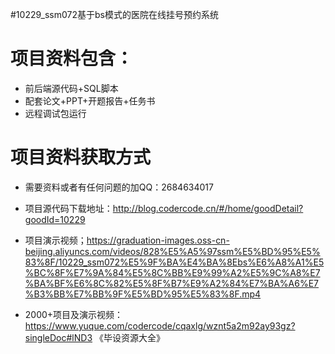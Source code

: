 #10229_ssm072基于bs模式的医院在线挂号预约系统

# 项目资料包含：
* 前后端源代码+SQL脚本
* 配套论文+PPT+开题报告+任务书
* 远程调试包运行

# 项目资料获取方式
* 需要资料或者有任何问题的加QQ：2684634017

* 项目源代码下载地址：http://blog.codercode.cn/#/home/goodDetail?goodId=10229

* 项目演示视频；https://graduation-images.oss-cn-beijing.aliyuncs.com/videos/828%E5%A5%97ssm%E5%BD%95%E5%83%8F/10229_ssm072%E5%9F%BA%E4%BA%8Ebs%E6%A8%A1%E5%BC%8F%E7%9A%84%E5%8C%BB%E9%99%A2%E5%9C%A8%E7%BA%BF%E6%8C%82%E5%8F%B7%E9%A2%84%E7%BA%A6%E7%B3%BB%E7%BB%9F%E5%BD%95%E5%83%8F.mp4


* 2000+项目及演示视频：https://www.yuque.com/codercode/cqaxlg/wznt5a2m92ay93gz?singleDoc#lND3 《毕设资源大全》


